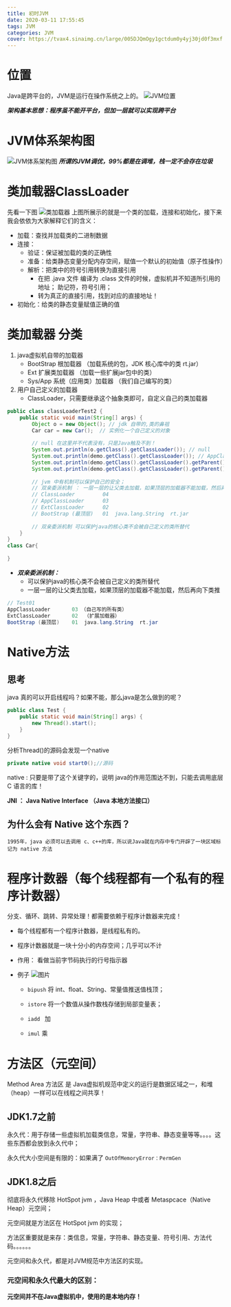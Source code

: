 ```yaml
---
title: 初时JVM
date: 2020-03-11 17:55:45
tags: JVM
categories: JVM
cover: https://tvax4.sinaimg.cn/large/005DJQmOgy1gctdum0y4yj30jd0f3mxf.jpg
---
```

# 位置
Java是跨平台的，JVM是运行在操作系统之上的。
![JVM位置](https://tva2.sinaimg.cn/large/005DJQmOgy1gcteke2gmij30o60h0gm4.jpg)

***架构基本思想：程序虽不能开平台，但加一层就可以实现跨平台***

# JVM体系架构图
![JVM体系架构图](https://tva3.sinaimg.cn/large/005DJQmOgy1gctdum0y4yj30jd0f3mxf.jpg)
***所谓的JVM调优，99%都是在调堆，栈一定不会存在垃圾***
# 类加载器ClassLoader
先看一下图
![类加载器](https://tva1.sinaimg.cn/large/005DJQmOgy1gctmytmy8uj30h20c874x.jpg)
上图所展示的就是一个类的加载，连接和初始化，接下来我会依依为大家解释它们的含义：
+ 加载：查找并加载类的二进制数据
+ 连接：
    + 验证：保证被加载的类的正确性
    + 准备：给类静态变量分配内存空间，赋值一个默认的初始值（原子性操作）
    + 解析：把类中的符号引用转换为直接引用
        + 在把 .java 文件 编译为 .class 文件的时候，虚拟机并不知道所引用的地址； 助记符，符号引用；
        + 转为真正的直接引用，找到对应的直接地址！
+ 初始化：给类的静态变量赋值正确的值
# 类加载器 分类
1. java虚拟机自带的加载器
   + BootStrap 根加载器 （加载系统的包，JDK 核心库中的类 rt.jar）
   + Ext 扩展类加载器 （加载一些扩展jar包中的类）
   + Sys/App 系统（应用类）加载器 （我们自己编写的类）
2. 用户自己定义的加载器
    + ClassLoader，只需要继承这个抽象类即可，自定义自己的类加载器
```java
public class classLoaderTest2 {
    public static void main(String[] args) {
        Object o = new Object(); // jdk 自带的,类的鼻祖
        Car car = new Car();  // 实例化一个自己定义的对象
 
        // null 在这里并不代表没有，只是Java触及不到！
        System.out.println(o.getClass().getClassLoader()); // null
        System.out.println(demo.getClass().getClassLoader()); // AppClassLoader
        System.out.println(demo.getClass().getClassLoader().getParent()); // ExtClassLoader
        System.out.println(demo.getClass().getClassLoader().getParent().getParent()); // null
        
        // jvm 中有机制可以保护自己的安全；
        // 双亲委派机制 ： 一层一层的让父类去加载，如果顶层的加载器不能加载，然后再向下类推
        // ClassLoader         04
        // AppClassLoader      03
        // ExtClassLoader      02
        // BootStrap (最顶层)   01  java.lang.String  rt.jar
 
        // 双亲委派机制 可以保护java的核心类不会被自己定义的类所替代
    }
}
class Car{
 
}
````
+ ***双亲委派机制：***
    + 可以保护java的核心类不会被自己定义的类所替代
    + 一层一层的让父类去加载，如果顶层的加载器不能加载，然后再向下类推
```java
// Test01
AppClassLoader       03 （自己写的所有类）
ExtClassLoader       02  （扩展加载器）
BootStrap (最顶层)    01  java.lang.String  rt.jar
```
# Native方法
## 思考
java 真的可以开启线程吗？如果不能，那么java是怎么做到的呢？

```java
public class Test {
    public static void main(String[] args) {
        new Thread().start();
    }
}
```
分析Thread()的源码会发现一个native
```java
private native void start0();//源码
```
native : 只要是带了这个关键字的，说明 java的作用范围达不到，只能去调用底层 C 语言的库！

**JNI ： Java Native Interface （Java 本地方法接口）**

## 为什么会有 Native 这个东西？
    1995年，java 必须可以去调用 c、c++的库，所以说Java就在内存中专门开辟了一块区域标记为 native 方法
# 程序计数器（每个线程都有一个私有的程序计数器）
分支、循环、跳转、异常处理！都需要依赖于程序计数器来完成！
+ 每个线程都有一个程序计数器，是线程私有的。
+ 程序计数器就是一块十分小的内存空间；几乎可以不计
+ 作用： 看做当前字节码执行的行号指示器
+ 例子
![图片](https://tvax2.sinaimg.cn/large/005DJQmOgy1gdfoe7u852j30ll0ak3zr.jpg)

    + `bipush`  将 int、float、String、常量值推送值栈顶；

    + `istore` 将一个数值从操作数栈存储到局部变量表；

    + `iadd `  加

    + `imul` 乘
# 方法区（元空间）
Method Area 方法区 是 Java虚拟机规范中定义的运行是数据区域之一，和堆（heap）一样可以在线程之间共享！
## **JDK1.7之前**
永久代：用于存储一些虚拟机加载类信息，常量，字符串、静态变量等等。。。。这些东西都会放到永久代中；

永久代大小空间是有限的：如果满了 `OutOfMemoryError：PermGen `

## **JDK1.8之后**

彻底将永久代移除  HotSpot jvm ，Java Heap 中或者 Metaspcace（Native Heap）元空间；

元空间就是方法区在   HotSpot jvm  的实现；

方法区重要就是来存：类信息，常量，字符串、静态变量、符号引用、方法代码。。。。。。

元空间和永久代，都是对JVM规范中方法区的实现。

### 元空间和永久代最大的区别：
**元空间并不在Java虚拟机中，使用的是本地内存！**


